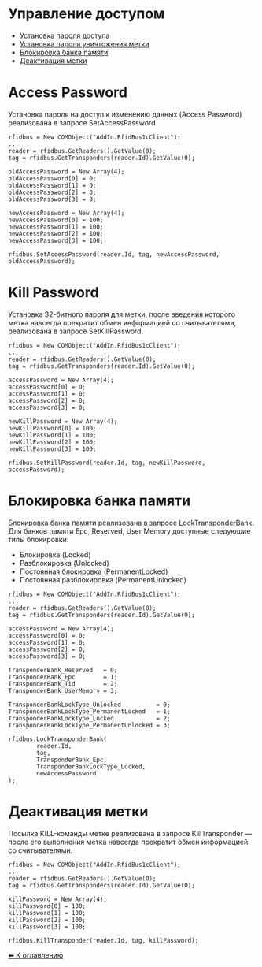 Управление доступом
===================

* [Установка пароля доступа](#AccessPassword)
* [Установка пароля уничтожения метки](#KillPassword)
* [Блокировка банка памяти](#LockTransponder)
* [Деактивация метки](#KillTransponder)

<a name="AccessPassword"></a>Access Password
===============
Установка пароля на доступ к изменению данных (Access Password) реализована в запросе SetAccessPassword

```delphi
rfidbus = New COMObject("AddIn.RfidBus1cClient");
...
reader = rfidbus.GetReaders().GetValue(0);
tag = rfidbus.GetTransponders(reader.Id).GetValue(0);

oldAccessPassword = New Array(4);
oldAccessPassword[0] = 0;
oldAccessPassword[1] = 0;
oldAccessPassword[2] = 0;
oldAccessPassword[3] = 0;

newAccessPassword = New Array(4);
newAccessPassword[0] = 100;
newAccessPassword[1] = 100;
newAccessPassword[2] = 100;
newAccessPassword[3] = 100;

rfidbus.SetAccessPassword(reader.Id, tag, newAccessPassword, oldAccessPassword);
```

<a name="KillPassword"></a>Kill Password
=============
Установка 32-битного пароля для метки, после введения которого метка навсегда прекратит обмен информацией со считывателями, реализована в запросе SetKillPassword.

```delphi
rfidbus = New COMObject("AddIn.RfidBus1cClient");
...
reader = rfidbus.GetReaders().GetValue(0);
tag = rfidbus.GetTransponders(reader.Id).GetValue(0);

accessPassword = New Array(4);
accessPassword[0] = 0;
accessPassword[1] = 0;
accessPassword[2] = 0;
accessPassword[3] = 0;

newKillPassword = New Array(4);
newKillPassword[0] = 100;
newKillPassword[1] = 100;
newKillPassword[2] = 100;
newKillPassword[3] = 100;

rfidbus.SetKillPassword(reader.Id, tag, newKillPassword, accessPassword);
```

<a name="LockTransponder"></a>Блокировка банка памяти
=======================

Блокировка банка памяти реализована в запросе LockTransponderBank. Для банков памяти Epc, Reserved, User Memory доступные следующие типы блокировки:
* Блокировка (Locked)
* Разблокировка (Unlocked)
* Постоянная блокировка (PermanentLocked)
* Постоянная разблокировка (PermanentUnlocked)

```delphi
rfidbus = New COMObject("AddIn.RfidBus1cClient");
...
reader = rfidbus.GetReaders().GetValue(0);
tag = rfidbus.GetTransponders(reader.Id).GetValue(0);

accessPassword = New Array(4);
accessPassword[0] = 0;
accessPassword[1] = 0;
accessPassword[2] = 0;
accessPassword[3] = 0;

TransponderBank_Reserved   = 0;
TransponderBank_Epc        = 1;
TransponderBank_Tid        = 2;
TransponderBank_UserMemory = 3;

TransponderBankLockType_Unlocked          = 0;
TransponderBankLockType_PermanentLocked   = 1;
TransponderBankLockType_Locked            = 2;
TransponderBankLockType_PermanentUnlocked = 3;

rfidbus.LockTransponderBank(
        reader.Id,
        tag,
        TransponderBank_Epc,
        TransponderBankLockType_Locked,
        newAccessPassword
);
```

<a name="KillTransponder"></a>Деактивация метки
=================
Посылка KILL-команды метке реализована в запросе KillTransponder — после его выполнения метка навсегда прекратит обмен информацией со считывателями.

```delphi
rfidbus = New COMObject("AddIn.RfidBus1cClient");
...
reader = rfidbus.GetReaders().GetValue(0);
tag = rfidbus.GetTransponders(reader.Id).GetValue(0);

killPassword = New Array(4);
killPassword[0] = 100;
killPassword[1] = 100;
killPassword[2] = 100;
killPassword[3] = 100;

rfidbus.KillTransponder(reader.Id, tag, killPassword);
```

[⬅ К оглавлению](../README.md)
